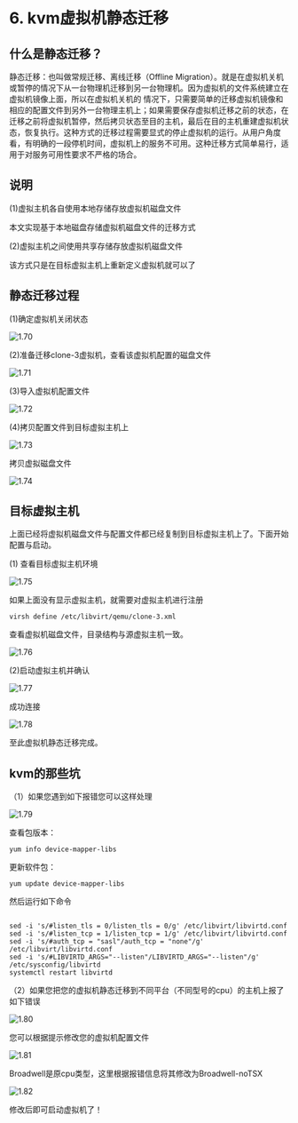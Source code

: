 # 6. kvm虚拟机静态迁移

## 什么是静态迁移？

静态迁移：也叫做常规迁移、离线迁移（Offline Migration）。就是在虚拟机关机或暂停的情况下从一台物理机迁移到另一台物理机。因为虚拟机的文件系统建立在虚拟机镜像上面，所以在虚拟机关机的 情况下，只需要简单的迁移虚拟机镜像和相应的配置文件到另外一台物理主机上；如果需要保存虚拟机迁移之前的状态，在迁移之前将虚拟机暂停，然后拷贝状态至目的主机，最后在目的主机重建虚拟机状态，恢复执行。这种方式的迁移过程需要显式的停止虚拟机的运行。从用户角度看，有明确的一段停机时间，虚拟机上的服务不可用。这种迁移方式简单易行，适用于对服务可用性要求不严格的场合。

## 说明

\(1\)虚拟主机各自使用本地存储存放虚拟机磁盘文件

本文实现基于本地磁盘存储虚拟机磁盘文件的迁移方式

\(2\)虚拟主机之间使用共享存储存放虚拟机磁盘文件

该方式只是在目标虚拟主机上重新定义虚拟机就可以了

## 静态迁移过程

\(1\)确定虚拟机关闭状态

![1.70](http://oxysobnip.bkt.clouddn.com/1.70.png)

\(2\)准备迁移clone-3虚拟机，查看该虚拟机配置的磁盘文件

![1.71](http://oxysobnip.bkt.clouddn.com/1.71.png)

\(3\)导入虚拟机配置文件

![1.72](http://oxysobnip.bkt.clouddn.com/1.72.png)

\(4\)拷贝配置文件到目标虚拟主机上

![1.73](http://oxysobnip.bkt.clouddn.com/1.73.png)

拷贝虚拟磁盘文件

![1.74](http://oxysobnip.bkt.clouddn.com/1.74.png)

## 目标虚拟主机

上面已经将虚拟机磁盘文件与配置文件都已经复制到目标虚拟主机上了。下面开始配置与启动。

\(1\) 查看目标虚拟主机环境

![1.75](http://oxysobnip.bkt.clouddn.com/1.75.png)

如果上面没有显示虚拟主机，就需要对虚拟主机进行注册

```text
virsh define /etc/libvirt/qemu/clone-3.xml
```

查看虚拟机磁盘文件，目录结构与源虚拟主机一致。

![1.76](http://oxysobnip.bkt.clouddn.com/1.76.png)

\(2\)启动虚拟主机并确认

![1.77](http://oxysobnip.bkt.clouddn.com/1.77.png)

成功连接

![1.78](http://oxysobnip.bkt.clouddn.com/1.78.png)

至此虚拟机静态迁移完成。

## kvm的那些坑

（1）如果您遇到如下报错您可以这样处理

![1.79](http://oxysobnip.bkt.clouddn.com/1.79.png)

查看包版本：

```text
yum info device-mapper-libs         
```

更新软件包：

```text
yum update device-mapper-libs  
```

然后运行如下命令

```text

sed -i 's/#listen_tls = 0/listen_tls = 0/g' /etc/libvirt/libvirtd.conf
sed -i 's/#listen_tcp = 1/listen_tcp = 1/g' /etc/libvirt/libvirtd.conf
sed -i 's/#auth_tcp = "sasl"/auth_tcp = "none"/g' /etc/libvirt/libvirtd.conf
sed -i 's/#LIBVIRTD_ARGS="--listen"/LIBVIRTD_ARGS="--listen"/g' /etc/sysconfig/libvirtd
systemctl restart libvirtd
```

（2）如果您把您的虚拟机静态迁移到不同平台（不同型号的cpu）的主机上报了如下错误

![1.80](http://oxysobnip.bkt.clouddn.com/1.80.png)

您可以根据提示修改您的虚拟机配置文件

![1.81](http://oxysobnip.bkt.clouddn.com/1.81.png)

Broadwell是原cpu类型，这里根据报错信息将其修改为Broadwell-noTSX

![1.82](http://oxysobnip.bkt.clouddn.com/1.82.png)

修改后即可启动虚拟机了！

